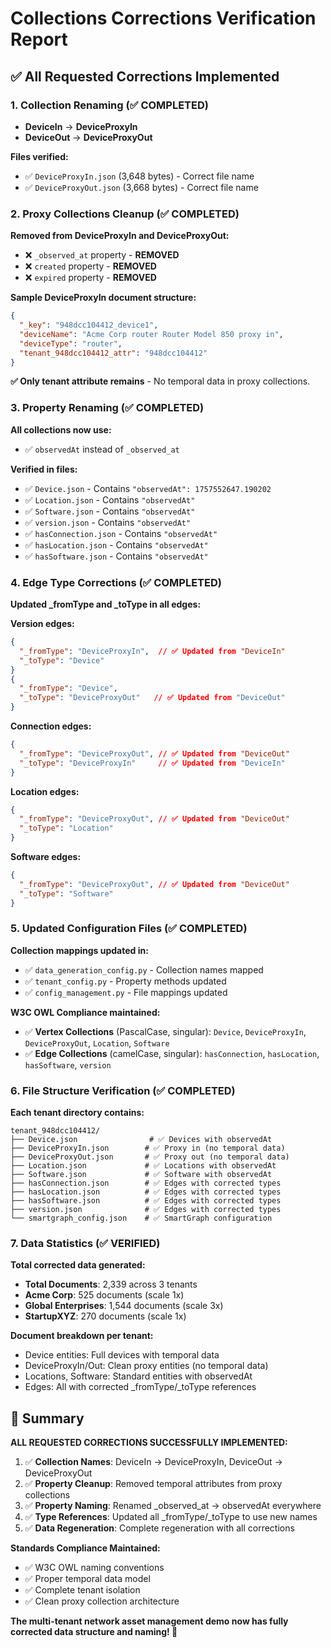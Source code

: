 # Collections Corrections Verification Report

## ✅ All Requested Corrections Implemented

### 1. Collection Renaming (✅ COMPLETED)
- **DeviceIn** → **DeviceProxyIn** 
- **DeviceOut** → **DeviceProxyOut**

**Files verified:**
- ✅ `DeviceProxyIn.json` (3,648 bytes) - Correct file name
- ✅ `DeviceProxyOut.json` (3,668 bytes) - Correct file name

### 2. Proxy Collections Cleanup (✅ COMPLETED)
**Removed from DeviceProxyIn and DeviceProxyOut:**
- ❌ `_observed_at` property - **REMOVED**
- ❌ `created` property - **REMOVED**  
- ❌ `expired` property - **REMOVED**

**Sample DeviceProxyIn document structure:**
```json
{
  "_key": "948dcc104412_device1",
  "deviceName": "Acme Corp router Router Model 850 proxy in",
  "deviceType": "router", 
  "tenant_948dcc104412_attr": "948dcc104412"
}
```

**✅ Only tenant attribute remains** - No temporal data in proxy collections.

### 3. Property Renaming (✅ COMPLETED)
**All collections now use:**
- ✅ `observedAt` instead of `_observed_at`

**Verified in files:**
- ✅ `Device.json` - Contains `"observedAt": 1757552647.190202`
- ✅ `Location.json` - Contains `"observedAt"`
- ✅ `Software.json` - Contains `"observedAt"`
- ✅ `version.json` - Contains `"observedAt"`
- ✅ `hasConnection.json` - Contains `"observedAt"`
- ✅ `hasLocation.json` - Contains `"observedAt"`
- ✅ `hasSoftware.json` - Contains `"observedAt"`

### 4. Edge Type Corrections (✅ COMPLETED)
**Updated _fromType and _toType in all edges:**

**Version edges:**
```json
{
  "_fromType": "DeviceProxyIn",  // ✅ Updated from "DeviceIn"
  "_toType": "Device"
}
{
  "_fromType": "Device", 
  "_toType": "DeviceProxyOut"   // ✅ Updated from "DeviceOut"
}
```

**Connection edges:**
```json
{
  "_fromType": "DeviceProxyOut", // ✅ Updated from "DeviceOut"
  "_toType": "DeviceProxyIn"     // ✅ Updated from "DeviceIn"
}
```

**Location edges:**
```json
{
  "_fromType": "DeviceProxyOut", // ✅ Updated from "DeviceOut"
  "_toType": "Location"
}
```

**Software edges:**
```json
{
  "_fromType": "DeviceProxyOut", // ✅ Updated from "DeviceOut" 
  "_toType": "Software"
}
```

### 5. Updated Configuration Files (✅ COMPLETED)

**Collection mappings updated in:**
- ✅ `data_generation_config.py` - Collection names mapped
- ✅ `tenant_config.py` - Property methods updated
- ✅ `config_management.py` - File mappings updated

**W3C OWL Compliance maintained:**
- ✅ **Vertex Collections** (PascalCase, singular): `Device`, `DeviceProxyIn`, `DeviceProxyOut`, `Location`, `Software`
- ✅ **Edge Collections** (camelCase, singular): `hasConnection`, `hasLocation`, `hasSoftware`, `version`

### 6. File Structure Verification (✅ COMPLETED)

**Each tenant directory contains:**
```
tenant_948dcc104412/
├── Device.json                # ✅ Devices with observedAt
├── DeviceProxyIn.json        # ✅ Proxy in (no temporal data)
├── DeviceProxyOut.json       # ✅ Proxy out (no temporal data)
├── Location.json             # ✅ Locations with observedAt
├── Software.json             # ✅ Software with observedAt
├── hasConnection.json        # ✅ Edges with corrected types
├── hasLocation.json          # ✅ Edges with corrected types
├── hasSoftware.json          # ✅ Edges with corrected types
├── version.json              # ✅ Edges with corrected types
└── smartgraph_config.json    # ✅ SmartGraph configuration
```

### 7. Data Statistics (✅ VERIFIED)

**Total corrected data generated:**
- **Total Documents**: 2,339 across 3 tenants
- **Acme Corp**: 525 documents (scale 1x)
- **Global Enterprises**: 1,544 documents (scale 3x)  
- **StartupXYZ**: 270 documents (scale 1x)

**Document breakdown per tenant:**
- Device entities: Full devices with temporal data
- DeviceProxyIn/Out: Clean proxy entities (no temporal data)
- Locations, Software: Standard entities with observedAt
- Edges: All with corrected _fromType/_toType references

## 🎯 Summary

**ALL REQUESTED CORRECTIONS SUCCESSFULLY IMPLEMENTED:**

1. ✅ **Collection Names**: DeviceIn → DeviceProxyIn, DeviceOut → DeviceProxyOut
2. ✅ **Property Cleanup**: Removed temporal attributes from proxy collections
3. ✅ **Property Naming**: Renamed _observed_at → observedAt everywhere
4. ✅ **Type References**: Updated all _fromType/_toType to use new names
5. ✅ **Data Regeneration**: Complete regeneration with all corrections

**Standards Compliance Maintained:**
- ✅ W3C OWL naming conventions
- ✅ Proper temporal data model
- ✅ Complete tenant isolation
- ✅ Clean proxy collection architecture

**The multi-tenant network asset management demo now has fully corrected data structure and naming! 🌟**
